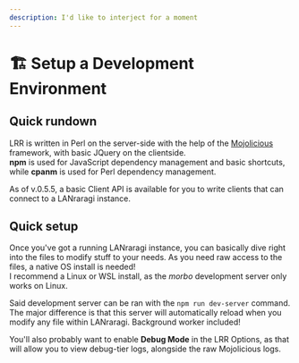 ```yaml
---
description: I'd like to interject for a moment
---
```


# 🏗 Setup a Development Environment

## Quick rundown

LRR is written in Perl on the server-side with the help of the [Mojolicious](http://mojolicious.org) framework, with basic JQuery on the clientside.  
**npm** is used for JavaScript dependency management and basic shortcuts, while **cpanm** is used for Perl dependency management.

As of v.0.5.5, a basic Client API is available for you to write clients that can connect to a LANraragi instance.

## Quick setup

Once you've got a running LANraragi instance, you can basically dive right into the files to modify stuff to your needs. As you need raw access to the files, a native OS install is needed!\
I recommend a Linux or WSL install, as the _morbo_ development server only works on Linux.

Said development server can be ran with the `npm run dev-server` command.  
The major difference is that this server will automatically reload when you modify any file within LANraragi. Background worker included!

You'll also probably want to enable **Debug Mode** in the LRR Options, as that will allow you to view debug-tier logs, alongside the raw Mojolicious logs.
